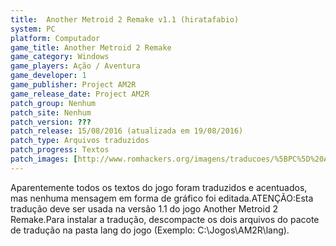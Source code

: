 ```yaml
---
title:  Another Metroid 2 Remake v1.1 (hiratafabio)
system: PC
platform: Computador
game_title: Another Metroid 2 Remake
game_category: Windows
game_players: Ação / Aventura
game_developer: 1
game_publisher: Project AM2R
game_release_date: Project AM2R
patch_group: Nenhum
patch_site: Nenhum
patch_version: ???
patch_release: 15/08/2016 (atualizada em 19/08/2016)
patch_type: Arquivos traduzidos
patch_progress: Textos
patch_images: [http://www.romhackers.org/imagens/traducoes/%5BPC%5D%20Another%20Metroid%202%20Remake%20-%20hiratafabio%20-%201.jpg,http://www.romhackers.org/imagens/traducoes/%5BPC%5D%20Another%20Metroid%202%20Remake%20-%20hiratafabio%20-%202.jpg,http://www.romhackers.org/imagens/traducoes/%5BPC%5D%20Another%20Metroid%202%20Remake%20-%20hiratafabio%20-%203.jpg]
---
```

Aparentemente todos os textos do jogo foram traduzidos e acentuados, mas nenhuma mensagem em forma de gráfico foi editada.ATENÇÃO:Esta tradução deve ser usada na versão 1.1 do jogo Another Metroid 2 Remake.Para instalar a tradução, descompacte os dois arquivos do pacote de tradução na pasta lang do jogo (Exemplo: C:\Jogos\AM2R\lang).